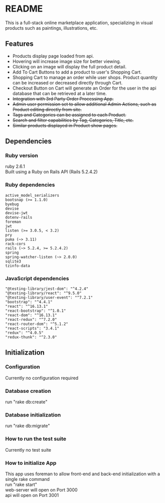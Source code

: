 # README

This is a full-stack online marketplace application, specializing in visual products such as paintings, illustrations, etc.

## Features
* Products display page loaded from api.
* Hovering will increase image size for better viewing.
* Clicking on an image will display the full product detail.
* Add To Cart Buttons to add a product to user's Shopping Cart.
* Shopping Cart to manage an order while user shops. Product quantity can be increased or decreased directly through Cart.
* Checkout Button on Cart will generate an Order for the user in the api database that can be retrieved at a later time.
* ~~Integration with 3rd Party Order Processing App.~~
* ~~Admin user permission set to allow additional Admin Actions, such as Product editing directly from site.~~
* ~~Tags and Categories can be assigned to each Product.~~
* ~~Search and filter capabilities by Tag, Categories, Title, etc.~~
* ~~Similar products displayed in Product show pages.~~

## Dependencies
### Ruby version
ruby 2.6.1<br>
Built using a Ruby on Rails API (Rails 5.2.4.2)

### Ruby dependencies
    active_model_serializers
    bootsnap (>= 1.1.0)
    byebug
    devise
    devise-jwt
    dotenv-rails
    foreman
    jwt
    listen (>= 3.0.5, < 3.2)
    pry
    puma (~> 3.11)
    rack-cors
    rails (~> 5.2.4, >= 5.2.4.2)
    spring
    spring-watcher-listen (~> 2.0.0)
    sqlite3
    tzinfo-data

### JavaScript dependencies
    "@testing-library/jest-dom": "^4.2.4"
    "@testing-library/react": "^9.5.0"
    "@testing-library/user-event": "^7.2.1"
    "bootstrap": "^4.4.1"
    "react": "^16.13.1"
    "react-bootstrap": "^1.0.1"
    "react-dom": "^16.13.1"
    "react-redux": "^7.2.0"
    "react-router-dom": "^5.1.2"
    "react-scripts": "3.4.1"
    "redux": "^4.0.5"
    "redux-thunk": "^2.3.0"

## Initialization
### Configuration
Currently no configuration required

### Database creation
run "rake db:create"

### Database initialization
run "rake db:migrate"

### How to run the test suite
Currently no test suite

### How to initialize App
This app uses foreman to allow front-end and back-end initialization with a single rake command<br>
run "rake start"<br>
web-server will open on Port 3000<br>
api will open on Port 3001